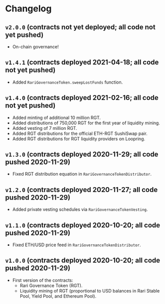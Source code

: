 # Changelog

## `v2.0.0` (contracts not yet deployed; all code not yet pushed)

* On-chain governance!

## `v1.4.1` (contracts deployed 2021-04-18; all code not yet pushed)

* Added `RariGovernanceToken.sweepLostFunds` function.

## `v1.4.0` (contracts deployed 2021-02-16; all code not yet pushed)

* Added minting of additional 10 million RGT.
* Added distributions of 750,000 RGT for the first year of liquidity mining.
* Added vesting of 7 million RGT.
* Added RGT distributions for the official ETH-RGT SushiSwap pair.
* Added RGT distributions for RGT liquidity providers on Loopring.

## `v1.3.0` (contracts deployed 2020-11-29; all code pushed 2020-11-29)

* Fixed RGT distribution equation in `RariGovernanceTokenDistributor`.

## `v1.2.0` (contracts deployed 2020-11-27; all code pushed 2020-11-29)

* Added private vesting schedules via `RariGovernanceTokenVesting`.

## `v1.1.0` (contracts deployed 2020-10-20; all code pushed 2020-11-29)

* Fixed ETH/USD price feed in `RariGovernanceTokenDistributor`.

## `v1.0.0` (contracts deployed 2020-10-20; all code pushed 2020-11-29)

* First version of the contracts:
    * Rari Governance Token (RGT).
    * Liquidity mining of RGT (proportional to USD balances in Rari Stable Pool, Yield Pool, and Ethereum Pool).
